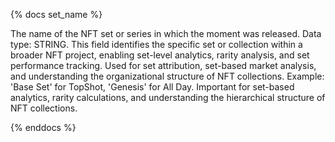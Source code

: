 {% docs set_name %}

The name of the NFT set or series in which the moment was released. Data type: STRING. This field identifies the specific set or collection within a broader NFT project, enabling set-level analytics, rarity analysis, and set performance tracking. Used for set attribution, set-based market analysis, and understanding the organizational structure of NFT collections. Example: 'Base Set' for TopShot, 'Genesis' for All Day. Important for set-based analytics, rarity calculations, and understanding the hierarchical structure of NFT collections.

{% enddocs %}